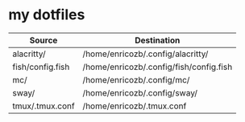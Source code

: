 # my dotfiles
|Source|Destination|
|---|---|
|alacritty/|/home/enricozb/.config/alacritty/|
|fish/config.fish|/home/enricozb/.config/fish/config.fish|
|mc/|/home/enricozb/.config/mc/|
|sway/|/home/enricozb/.config/sway/|
|tmux/.tmux.conf|/home/enricozb/.tmux.conf|
